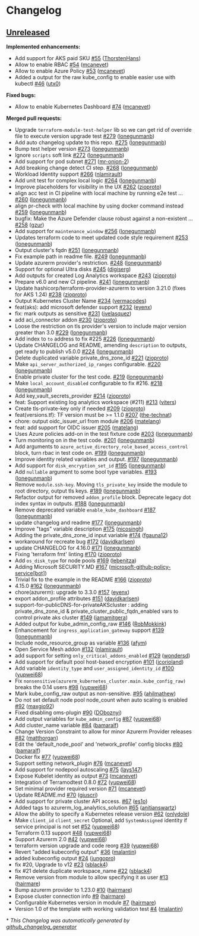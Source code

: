 # Changelog

## [Unreleased](https://github.com/Azure/terraform-azurerm-aks/tree/HEAD)

**Implemented enhancements:**

- Add support for AKS paid SKU [\#55](https://github.com/Azure/terraform-azurerm-aks/pull/55) ([ThorstenHans](https://github.com/ThorstenHans))
- Allow to enable RBAC [\#54](https://github.com/Azure/terraform-azurerm-aks/pull/54) ([mcanevet](https://github.com/mcanevet))
- Allow to enable Azure Policy [\#53](https://github.com/Azure/terraform-azurerm-aks/pull/53) ([mcanevet](https://github.com/mcanevet))
- Added a output for the raw kube\_config to enable easier use with kubectl [\#46](https://github.com/Azure/terraform-azurerm-aks/pull/46) ([utx0](https://github.com/utx0))

**Fixed bugs:**

- Allow to enable Kubernetes Dashboard [\#74](https://github.com/Azure/terraform-azurerm-aks/pull/74) ([mcanevet](https://github.com/mcanevet))

**Merged pull requests:**

- Upgrade `terraform-module-test-helper` lib so we can get rid of override file to execute version upgrade test [\#279](https://github.com/Azure/terraform-azurerm-aks/pull/279) ([lonegunmanb](https://github.com/lonegunmanb))
- Add auto changelog update to this repo. [\#275](https://github.com/Azure/terraform-azurerm-aks/pull/275) ([lonegunmanb](https://github.com/lonegunmanb))
- Bump test helper version  [\#273](https://github.com/Azure/terraform-azurerm-aks/pull/273) ([lonegunmanb](https://github.com/lonegunmanb))
- Ignore `scripts` soft link [\#272](https://github.com/Azure/terraform-azurerm-aks/pull/272) ([lonegunmanb](https://github.com/lonegunmanb))
- Add support for pod subnet [\#271](https://github.com/Azure/terraform-azurerm-aks/pull/271) ([mr-onion-2](https://github.com/mr-onion-2))
- Add breaking change detect CI step. [\#268](https://github.com/Azure/terraform-azurerm-aks/pull/268) ([lonegunmanb](https://github.com/lonegunmanb))
- Workload Identity support [\#266](https://github.com/Azure/terraform-azurerm-aks/pull/266) ([nlamirault](https://github.com/nlamirault))
- Add unit test for complex local logic [\#264](https://github.com/Azure/terraform-azurerm-aks/pull/264) ([lonegunmanb](https://github.com/lonegunmanb))
- Improve placeholders for visibility in the UX [\#262](https://github.com/Azure/terraform-azurerm-aks/pull/262) ([zioproto](https://github.com/zioproto))
- align acc test in CI pipeline with local machine by running e2e test … [\#260](https://github.com/Azure/terraform-azurerm-aks/pull/260) ([lonegunmanb](https://github.com/lonegunmanb))
- align pr-check with local machine by using docker command instead [\#259](https://github.com/Azure/terraform-azurerm-aks/pull/259) ([lonegunmanb](https://github.com/lonegunmanb))
- bugfix: Make the Azure Defender clause robust against a non-existent … [\#258](https://github.com/Azure/terraform-azurerm-aks/pull/258) ([gzur](https://github.com/gzur))
- Add support for `maintenance_window` [\#256](https://github.com/Azure/terraform-azurerm-aks/pull/256) ([lonegunmanb](https://github.com/lonegunmanb))
- Updates terraform code to meet updated code style requirement [\#253](https://github.com/Azure/terraform-azurerm-aks/pull/253) ([lonegunmanb](https://github.com/lonegunmanb))
- Output cluster's fqdn [\#251](https://github.com/Azure/terraform-azurerm-aks/pull/251) ([lonegunmanb](https://github.com/lonegunmanb))
- Fix example path in readme file. [\#249](https://github.com/Azure/terraform-azurerm-aks/pull/249) ([lonegunmanb](https://github.com/lonegunmanb))
- Update azurerm provider's restriction. [\#248](https://github.com/Azure/terraform-azurerm-aks/pull/248) ([lonegunmanb](https://github.com/lonegunmanb))
- Support for optional Ultra disks [\#245](https://github.com/Azure/terraform-azurerm-aks/pull/245) ([digiserg](https://github.com/digiserg))
- Add outputs for created Log Analytics workspace [\#243](https://github.com/Azure/terraform-azurerm-aks/pull/243) ([zioproto](https://github.com/zioproto))
- Prepare v6.0 and new CI pipeline. [\#241](https://github.com/Azure/terraform-azurerm-aks/pull/241) ([lonegunmanb](https://github.com/lonegunmanb))
- Update hashicorp/terraform-provider-azurerm to version 3.21.0 \(fixes for AKS 1.24\) [\#238](https://github.com/Azure/terraform-azurerm-aks/pull/238) ([zioproto](https://github.com/zioproto))
- Output Kubernetes Cluster Name [\#234](https://github.com/Azure/terraform-azurerm-aks/pull/234) ([vermacodes](https://github.com/vermacodes))
- feat\(aks\): add microsoft defender support [\#232](https://github.com/Azure/terraform-azurerm-aks/pull/232) ([eyenx](https://github.com/eyenx))
- fix: mark outputs as sensitive [\#231](https://github.com/Azure/terraform-azurerm-aks/pull/231) ([jvelasquez](https://github.com/jvelasquez))
- add aci\_connector addon [\#230](https://github.com/Azure/terraform-azurerm-aks/pull/230) ([zioproto](https://github.com/zioproto))
- Loose the restriction on tls provider's version to include major version greater than 3.0 [\#229](https://github.com/Azure/terraform-azurerm-aks/pull/229) ([lonegunmanb](https://github.com/lonegunmanb))
- Add index to `to` address to fix \#225 [\#226](https://github.com/Azure/terraform-azurerm-aks/pull/226) ([lonegunmanb](https://github.com/lonegunmanb))
- Update CHANGELOG and README, amending `description` to outputs, get ready to publish v5.0.0 [\#224](https://github.com/Azure/terraform-azurerm-aks/pull/224) ([lonegunmanb](https://github.com/lonegunmanb))
- Delete duplicated variable private\_dns\_zone\_id [\#221](https://github.com/Azure/terraform-azurerm-aks/pull/221) ([zioproto](https://github.com/zioproto))
- Make `api_server_authorized_ip_ranges` configurable. [\#220](https://github.com/Azure/terraform-azurerm-aks/pull/220) ([lonegunmanb](https://github.com/lonegunmanb))
- Enable private cluster for the test code. [\#219](https://github.com/Azure/terraform-azurerm-aks/pull/219) ([lonegunmanb](https://github.com/lonegunmanb))
- Make `local_account_disabled` configurable to fix \#216. [\#218](https://github.com/Azure/terraform-azurerm-aks/pull/218) ([lonegunmanb](https://github.com/lonegunmanb))
- Add key\_vault\_secrets\_provider [\#214](https://github.com/Azure/terraform-azurerm-aks/pull/214) ([zioproto](https://github.com/zioproto))
- feat: Support existing log analytics workspace \(\#211\) [\#213](https://github.com/Azure/terraform-azurerm-aks/pull/213) ([viters](https://github.com/viters))
- Create tls-private-key only if needed [\#209](https://github.com/Azure/terraform-azurerm-aks/pull/209) ([zioproto](https://github.com/zioproto))
- feat\(versions.tf\): TF version must be \>= 1.1.0 [\#207](https://github.com/Azure/terraform-azurerm-aks/pull/207) ([the-technat](https://github.com/the-technat))
- chore: output oidc\_issuer\_url from module [\#206](https://github.com/Azure/terraform-azurerm-aks/pull/206) ([matelang](https://github.com/matelang))
- feat: add support for OIDC issuer [\#205](https://github.com/Azure/terraform-azurerm-aks/pull/205) ([matelang](https://github.com/matelang))
- Uses Azure policies add-on in the test fixture code [\#203](https://github.com/Azure/terraform-azurerm-aks/pull/203) ([lonegunmanb](https://github.com/lonegunmanb))
- Turn monitoring on in the test code. [\#201](https://github.com/Azure/terraform-azurerm-aks/pull/201) ([lonegunmanb](https://github.com/lonegunmanb))
- Add arguments to `azure_active_directory_role_based_access_control` block, turn rbac in test code on. [\#199](https://github.com/Azure/terraform-azurerm-aks/pull/199) ([lonegunmanb](https://github.com/lonegunmanb))
- Improve identity related variables and output. [\#197](https://github.com/Azure/terraform-azurerm-aks/pull/197) ([lonegunmanb](https://github.com/lonegunmanb))
- Add support for `disk_encryption_set_id` [\#195](https://github.com/Azure/terraform-azurerm-aks/pull/195) ([lonegunmanb](https://github.com/lonegunmanb))
- Add `nullable` argument to some bool type variables. [\#193](https://github.com/Azure/terraform-azurerm-aks/pull/193) ([lonegunmanb](https://github.com/lonegunmanb))
- Remove `module.ssh-key`. Moving `tls_private_key` inside the module to root directory, output tls keys. [\#189](https://github.com/Azure/terraform-azurerm-aks/pull/189) ([lonegunmanb](https://github.com/lonegunmanb))
- Refactor output for removed `addon_profile` block. Deprecate legacy dot index syntax in outputs. [\#188](https://github.com/Azure/terraform-azurerm-aks/pull/188) ([lonegunmanb](https://github.com/lonegunmanb))
- Remove deprecated variable `enable_kube_dashboard` [\#187](https://github.com/Azure/terraform-azurerm-aks/pull/187) ([lonegunmanb](https://github.com/lonegunmanb))
- update changelog and readme [\#177](https://github.com/Azure/terraform-azurerm-aks/pull/177) ([lonegunmanb](https://github.com/lonegunmanb))
- Improve "tags" variable description [\#175](https://github.com/Azure/terraform-azurerm-aks/pull/175) ([nicosingh](https://github.com/nicosingh))
- Adding the private\_dns\_zone\_id input variable [\#174](https://github.com/Azure/terraform-azurerm-aks/pull/174) ([fgauna12](https://github.com/fgauna12))
- workaround for recreate bug [\#172](https://github.com/Azure/terraform-azurerm-aks/pull/172) ([davidkarlsen](https://github.com/davidkarlsen))
- update CHANGELOG for 4.16.0 [\#171](https://github.com/Azure/terraform-azurerm-aks/pull/171) ([lonegunmanb](https://github.com/lonegunmanb))
- Fixing 'terraform fmt' linting [\#170](https://github.com/Azure/terraform-azurerm-aks/pull/170) ([zioproto](https://github.com/zioproto))
- Add `os_disk_type` for node pools [\#169](https://github.com/Azure/terraform-azurerm-aks/pull/169) ([lebenitza](https://github.com/lebenitza))
- Adding Microsoft SECURITY.MD [\#167](https://github.com/Azure/terraform-azurerm-aks/pull/167) ([microsoft-github-policy-service[bot]](https://github.com/apps/microsoft-github-policy-service))
- Trivial fix to the example in the README [\#166](https://github.com/Azure/terraform-azurerm-aks/pull/166) ([zioproto](https://github.com/zioproto))
- 4.15.0 [\#162](https://github.com/Azure/terraform-azurerm-aks/pull/162) ([lonegunmanb](https://github.com/lonegunmanb))
- chore\(azurerm\): upgrade to 3.3.0 [\#157](https://github.com/Azure/terraform-azurerm-aks/pull/157) ([eyenx](https://github.com/eyenx))
- export addon\_profile attributes [\#151](https://github.com/Azure/terraform-azurerm-aks/pull/151) ([davidkarlsen](https://github.com/davidkarlsen))
- support-for-publicDNS-for-privateAKScluster : adding private\_dns\_zone\_id & private\_cluster\_public\_fqdn\_enabled vars to control private aks cluster [\#149](https://github.com/Azure/terraform-azurerm-aks/pull/149) ([iamamitgera](https://github.com/iamamitgera))
- Added output for kube\_admin\_config\_raw [\#146](https://github.com/Azure/terraform-azurerm-aks/pull/146) ([RobMokkink](https://github.com/RobMokkink))
- Enhancement for `ingress_application_gateway` support [\#139](https://github.com/Azure/terraform-azurerm-aks/pull/139) ([lonegunmanb](https://github.com/lonegunmanb))
- Include node\_resource\_group as variable [\#136](https://github.com/Azure/terraform-azurerm-aks/pull/136) ([afym](https://github.com/afym))
- Open Service Mesh addon [\#132](https://github.com/Azure/terraform-azurerm-aks/pull/132) ([nlamirault](https://github.com/nlamirault))
- add support for setting `only_critical_addons_enabled` [\#129](https://github.com/Azure/terraform-azurerm-aks/pull/129) ([wondersd](https://github.com/wondersd))
- Add support for default pool host-based encryption [\#101](https://github.com/Azure/terraform-azurerm-aks/pull/101) ([jcorioland](https://github.com/jcorioland))
- Add variable `identity_type` and `user_assigned_identity_id` [\#100](https://github.com/Azure/terraform-azurerm-aks/pull/100) ([yupwei68](https://github.com/yupwei68))
- Fix  `nonsensitive(azurerm_kubernetes_cluster.main.kube_config_raw)` breaks the 0.14 users [\#98](https://github.com/Azure/terraform-azurerm-aks/pull/98) ([yupwei68](https://github.com/yupwei68))
- Mark kube\_config\_raw output as non-sensitive. [\#95](https://github.com/Azure/terraform-azurerm-aks/pull/95) ([ahilmathew](https://github.com/ahilmathew))
- Do not set default node pool node\_count when auto scaling is enabled [\#92](https://github.com/Azure/terraform-azurerm-aks/pull/92) ([maxgio92](https://github.com/maxgio92))
- Fixed disabling oms-plugin [\#90](https://github.com/Azure/terraform-azurerm-aks/pull/90) ([DOboznyi](https://github.com/DOboznyi))
- Add output variables for `kube_admin_config` [\#87](https://github.com/Azure/terraform-azurerm-aks/pull/87) ([yupwei68](https://github.com/yupwei68))
- Add cluster\_name variable [\#84](https://github.com/Azure/terraform-azurerm-aks/pull/84) ([bamaralf](https://github.com/bamaralf))
- Change Version Constraint to allow for minor Azurerm Provider releases [\#82](https://github.com/Azure/terraform-azurerm-aks/pull/82) ([matthorgan](https://github.com/matthorgan))
- Edit the 'default\_node\_pool' and 'network\_profile' config blocks [\#80](https://github.com/Azure/terraform-azurerm-aks/pull/80) ([bamaralf](https://github.com/bamaralf))
- Docker fix [\#77](https://github.com/Azure/terraform-azurerm-aks/pull/77) ([yupwei68](https://github.com/yupwei68))
- Support setting network\_plugin [\#76](https://github.com/Azure/terraform-azurerm-aks/pull/76) ([mcanevet](https://github.com/mcanevet))
- Add support for nodepool autoscaling [\#75](https://github.com/Azure/terraform-azurerm-aks/pull/75) ([lays147](https://github.com/lays147))
- Expose Kubelet identity as output [\#73](https://github.com/Azure/terraform-azurerm-aks/pull/73) ([mcanevet](https://github.com/mcanevet))
- Integration of Terramodtest 0.8.0 [\#72](https://github.com/Azure/terraform-azurerm-aks/pull/72) ([yupwei68](https://github.com/yupwei68))
- Set minimal provider required version [\#71](https://github.com/Azure/terraform-azurerm-aks/pull/71) ([mcanevet](https://github.com/mcanevet))
- Update README.md [\#70](https://github.com/Azure/terraform-azurerm-aks/pull/70) ([giuscri](https://github.com/giuscri))
- Add support for private cluster API access. [\#67](https://github.com/Azure/terraform-azurerm-aks/pull/67) ([es1o](https://github.com/es1o))
- Added tags to azurerm\_log\_analytics\_solution [\#65](https://github.com/Azure/terraform-azurerm-aks/pull/65) ([anitianswartz](https://github.com/anitianswartz))
- Allow the ability to specify a Kubernetes release version [\#62](https://github.com/Azure/terraform-azurerm-aks/pull/62) ([onlydole](https://github.com/onlydole))
- Make `client_id` `client_secret` Optional, add `SystemAssigned` identity if service principal is not set [\#52](https://github.com/Azure/terraform-azurerm-aks/pull/52) ([yupwei68](https://github.com/yupwei68))
- Terraform 0.13 support [\#48](https://github.com/Azure/terraform-azurerm-aks/pull/48) ([yupwei68](https://github.com/yupwei68))
- Support Azurerm 2.0 [\#42](https://github.com/Azure/terraform-azurerm-aks/pull/42) ([yupwei68](https://github.com/yupwei68))
- terraform version upgrade and code reorg [\#39](https://github.com/Azure/terraform-azurerm-aks/pull/39) ([yupwei68](https://github.com/yupwei68))
- Revert "added kubeconfig output" [\#36](https://github.com/Azure/terraform-azurerm-aks/pull/36) ([malantin](https://github.com/malantin))
- added kubeconfig output [\#24](https://github.com/Azure/terraform-azurerm-aks/pull/24) ([jungopro](https://github.com/jungopro))
- fix \#20, Upgrade to v12 [\#23](https://github.com/Azure/terraform-azurerm-aks/pull/23) ([sblack4](https://github.com/sblack4))
- fix \#21 delete duplicate workspace\_name [\#22](https://github.com/Azure/terraform-azurerm-aks/pull/22) ([sblack4](https://github.com/sblack4))
- Remove version from module to allow specifying it as user [\#13](https://github.com/Azure/terraform-azurerm-aks/pull/13) ([hairmare](https://github.com/hairmare))
- Bump azurerm provider to 1.23.0 [\#10](https://github.com/Azure/terraform-azurerm-aks/pull/10) ([hairmare](https://github.com/hairmare))
- Expose cluster connection info [\#9](https://github.com/Azure/terraform-azurerm-aks/pull/9) ([hairmare](https://github.com/hairmare))
- Configurable Kubernetes version in module [\#7](https://github.com/Azure/terraform-azurerm-aks/pull/7) ([hairmare](https://github.com/hairmare))
- Version 1.0 of the template with working validation test [\#4](https://github.com/Azure/terraform-azurerm-aks/pull/4) ([malantin](https://github.com/malantin))



\* *This Changelog was automatically generated by [github_changelog_generator](https://github.com/github-changelog-generator/github-changelog-generator)*
